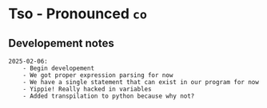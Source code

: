 # Tso - Pronounced `co`


## Developement notes
    2025-02-06:
        - Begin developement
        - We got proper expression parsing for now
        - We have a single statement that can exist in our program for now
        - Yippie! Really hacked in variables
        - Added transpilation to python because why not?
        

